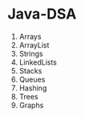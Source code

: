 # Java-DSA
1) Arrays
2) ArrayList
3) Strings
4) LinkedLists
5) Stacks
6) Queues
7) Hashing
8) Trees
9) Graphs
